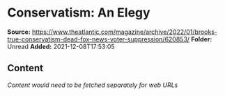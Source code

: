 # Conservatism: An Elegy

**Source:** https://www.theatlantic.com/magazine/archive/2022/01/brooks-true-conservatism-dead-fox-news-voter-suppression/620853/
**Folder:** Unread
**Added:** 2021-12-08T17:53:05




## Content
*Content would need to be fetched separately for web URLs*
